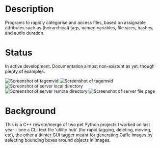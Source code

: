 # Description

Programs to rapidly categorise and access files, based on assignable attributes such as (heirarchical) tags, named variables, file sizes, hashes, and audio duration.

# Status

In active development. Documentation almost non-existent as yet, though plenty of examples.

![Screenshot of tagemvid](https://i.imgur.com/OmgWJmk.png)
![Screenshot of tagemvid](https://i.imgur.com/rk7wynk.png)
![Screenshot of server local directory](https://i.imgur.com/FALjuTA.png)
![Screenshot of server remote directory](https://i.imgur.com/aIxJptW.png)
![Screenshot of server file page](https://i.imgur.com/kBlOftT.png)


# Background

This is a C++ rewrite/merge of two pet Python projects I worked on last year - one a CLI text file 'utility hub' (for rapid tagging, deleting, moving, etc), the other a tkinter GUI tagger meant for generating Caffe images by selecting bounding boxes around objects in images.
